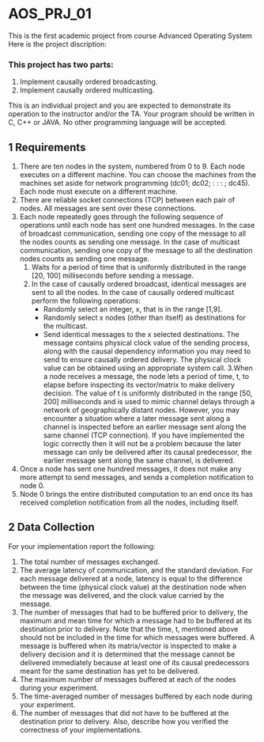 # AOS_PRJ_01
This is the first academic project from course Advanced Operating System
Here is the project discription:

### This project has two parts:
1. Implement causally ordered broadcasting.
2. Implement causally ordered multicasting.

This is an individual project and you are expected to demonstrate its operation to the instructor and/or the TA. Your program should be written in C, C++ or JAVA. No other programming language will be accepted.

## 1 Requirements
1. There are ten nodes in the system, numbered from 0 to 9. Each node executes on a different machine. You can choose the machines from the machines set aside for network programming (dc01; dc02; : : : ; dc45). Each node must execute on a different machine.
2. There are reliable socket connections (TCP) between each pair of nodes. All messages are sent over these connections.
3. Each node repeatedly goes through the following sequence of operations until each node has sent one hundred messages. In the case of broadcast communication, sending one copy of the message to all the nodes counts as sending one message. In the case of multicast communication, sending one copy of the message to all the destination nodes counts as sending one message.
	1. Waits for a period of time that is uniformly distributed in the range [20, 100] milliseconds before sending a message.
	2. In the case of causally ordered broadcast, identical messages are sent to all the nodes. In the case of causally ordered multicast perform the following operations:
		* Randomly select an integer, x, that is in the range [1,9].
		* Randomly select x nodes (other than itself) as destinations for the multicast.
		* Send identical messages to the x selected destinations.
The message contains physical clock value of the sending process, along with the causal dependency information you may need to send to ensure causally ordered delivery. The physical clock value can be obtained using an appropriate system call.
	3.When a node receives a message, the node lets a period of time, t, to elapse before inspecting its vector/matrix to make delivery decision. The value of t is uniformly distributed in the range [50, 200] milliseconds and is used to mimic channel delays through a network of geographically distant nodes. However, you may encounter a situation where a later message sent along a channel is inspected before an earlier message sent along the same channel (TCP connection). If you have implemented the logic correctly then it will not be a problem because the later message can only be delivered after its causal predecessor, the earlier message sent along the same channel, is delivered.
4. Once a node has sent one hundred messages, it does not make any more attempt to send messages, and sends a completion notification to node 0.
5. Node 0 brings the entire distributed computation to an end once its has received completion notification from all the nodes, including itself.

## 2 Data Collection
For your implementation report the following:
1. The total number of messages exchanged.
2. The average latency of communication, and the standard deviation. For each message delivered at a node, latency is equal to the difference between the time (physical clock value) at the destination node when the message was delivered, and the clock value carried by the message.
3. The number of messages that had to be buffered prior to delivery, the maximum and mean time for which a message had to be buffered at its destination prior to delivery. Note that the time, t, mentioned above should not be included in the time for which messages were buffered. A message is buffered when its matrix/vector is inspected to make a delivery decision and it is determined that the message cannot be delivered immediately because at least one of its causal predecessors meant for the same destination has yet to be delivered.
4. The maximum number of messages buffered at each of the nodes during your experiment.
5. The time-averaged number of messages buffered by each node during your experiment.
6. The number of messages that did not have to be buffered at the destination prior to delivery. Also, describe how you verified the correctness of your implementations.

